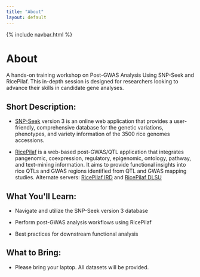 ```yaml
---
title: "About"
layout: default
---
```


{% include navbar.html %}

# About

A hands-on training workshop on Post-GWAS Analysis Using SNP-Seek and RicePilaf. This in-depth session is designed for researchers looking to advance their skills in candidate gene analyses.

## Short Description:

* <a href="https://snpseek.irri.org/" target="_blank">SNP-Seek</a> version 3 is an online web application that provides a user-friendly, comprehensive database for the genetic variations, phenotypes, and variety information of the 3500 rice genomes accessions.

* <a href="https://ricepilaf.irri.org/" target="_blank">RicePilaf</a> is a web-based post-GWAS/QTL application that integrates pangenomic, coexpression, regulatory, epigenomic, ontology, pathway, and text-mining information. It aims to provide functional insights into rice QTLs and GWAS regions identified from QTL and GWAS mapping studies. Alternate servers: <a href="https://ricepilaf.ird.fr/" target="_blank">RicePilaf IRD</a> and <a href="https://ricepilaf.bioinfodlsu.com/" target="_blank">RicePilaf DLSU</a>

## What You'll Learn:

* Navigate and utilize the SNP-Seek version 3 database

* Perform post-GWAS analysis workflows using RicePilaf

* Best practices for downstream functional analysis

## What to Bring: 

* Please bring your laptop. All datasets will be provided.
